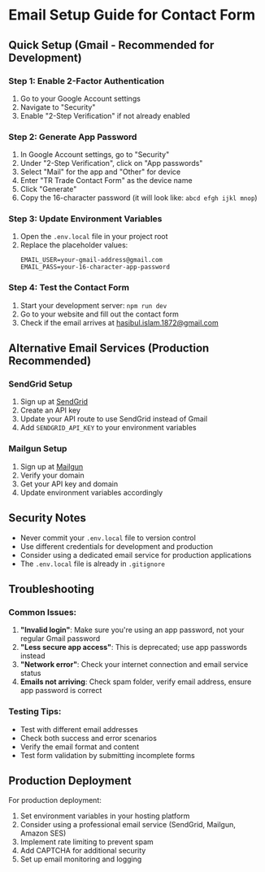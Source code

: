 # Email Setup Guide for Contact Form

## Quick Setup (Gmail - Recommended for Development)

### Step 1: Enable 2-Factor Authentication

1. Go to your Google Account settings
2. Navigate to "Security"
3. Enable "2-Step Verification" if not already enabled

### Step 2: Generate App Password

1. In Google Account settings, go to "Security"
2. Under "2-Step Verification", click on "App passwords"
3. Select "Mail" for the app and "Other" for device
4. Enter "TR Trade Contact Form" as the device name
5. Click "Generate"
6. Copy the 16-character password (it will look like: `abcd efgh ijkl mnop`)

### Step 3: Update Environment Variables

1. Open the `.env.local` file in your project root
2. Replace the placeholder values:
   ```
   EMAIL_USER=your-gmail-address@gmail.com
   EMAIL_PASS=your-16-character-app-password
   ```

### Step 4: Test the Contact Form

1. Start your development server: `npm run dev`
2. Go to your website and fill out the contact form
3. Check if the email arrives at hasibul.islam.1872@gmail.com

## Alternative Email Services (Production Recommended)

### SendGrid Setup

1. Sign up at [SendGrid](https://sendgrid.com/)
2. Create an API key
3. Update your API route to use SendGrid instead of Gmail
4. Add `SENDGRID_API_KEY` to your environment variables

### Mailgun Setup

1. Sign up at [Mailgun](https://www.mailgun.com/)
2. Verify your domain
3. Get your API key and domain
4. Update environment variables accordingly

## Security Notes

- Never commit your `.env.local` file to version control
- Use different credentials for development and production
- Consider using a dedicated email service for production applications
- The `.env.local` file is already in `.gitignore`

## Troubleshooting

### Common Issues:

1. **"Invalid login"**: Make sure you're using an app password, not your regular Gmail password
2. **"Less secure app access"**: This is deprecated; use app passwords instead
3. **"Network error"**: Check your internet connection and email service status
4. **Emails not arriving**: Check spam folder, verify email address, ensure app password is correct

### Testing Tips:

- Test with different email addresses
- Check both success and error scenarios
- Verify the email format and content
- Test form validation by submitting incomplete forms

## Production Deployment

For production deployment:

1. Set environment variables in your hosting platform
2. Consider using a professional email service (SendGrid, Mailgun, Amazon SES)
3. Implement rate limiting to prevent spam
4. Add CAPTCHA for additional security
5. Set up email monitoring and logging
